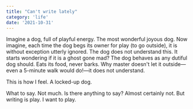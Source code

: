 ```yaml
---
title: "Can't write lately"
category: 'life'
date: '2021-10-31'
---
```


Imagine a dog, full of playful energy. The most wonderful joyous dog. Now imagine, each time the dog begs its owner for play (to go outside), it is without exception utterly ignored. The dog does not understand this. It starts wondering if it is a ghost gone mad? The dog behaves as any dutiful dog should. Eats its food, never barks. Why master doesn't let it outside—even a 5-minute walk would do!—it does not understand.

This is how I feel. A locked-up dog.

What to say. Not much. Is there anything to say? Almost certainly not. But writing is play. I want to play.
